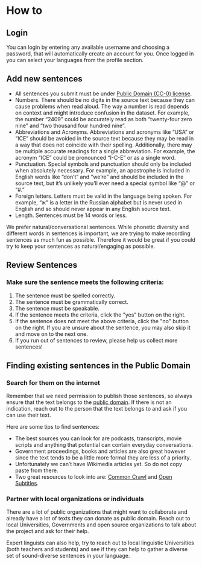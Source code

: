 ﻿
# How to

## Login

You can login by entering any available username and choosing a password, that will automatically create an account for you. Once logged in you can select your languages from the profile section.

## Add new sentences

- All sentences you submit must be under [Public Domain (CC-0) license](https://en.wikipedia.org/wiki/Public_domain).
- Numbers. There should be no digits in the source text because they can cause problems when read aloud. The way a number is read depends on context and might introduce confusion in the dataset. For example, the number “2409” could be accurately read as both “twenty-four zero nine” and “two thousand four hundred nine”.
- Abbreviations and Acronyms. Abbreviations and acronyms like “USA” or “ICE” should be avoided in the source text because they may be read in a way that does not coincide with their spelling. Additionally, there may be multiple accurate readings for a single abbreviation. For example, the acronym “ICE” could be pronounced “I-C-E” or as a single word.
- Punctuation. Special symbols and punctuation should only be included when absolutely necessary. For example, an apostrophe is included in English words like “don’t” and “we’re” and should be included in the source text, but it’s unlikely you’ll ever need a special symbol like “@” or “#.”
- Foreign letters. Letters must be valid in the language being spoken. For example, “ж” is a letter in the Russian alphabet but is never used in English and so should never appear in any English source text.
- Length. Sentences must be 14 words or less.

We prefer natural/conversational sentences. While phonetic diversity and different words in sentences is important, we are trying to make recording sentences as much fun as possible. Therefore it would be great if you could try to keep your sentences as natural/engaging as possible.

## Review Sentences

### Make sure the sentence meets the following criteria:

1. The sentence must be spelled correctly.
1. The sentence must be grammatically correct.
1. The sentence must be speakable.
1. If the sentence meets the criteria, click the "yes" button on the right.
1. If the sentence does not meet the above criteria, click the "no" button on the right. If you are unsure about the sentence, you may also skip it and move on to the next one.
1. If you run out of sentences to review, please help us collect more sentences!

## Finding existing sentences in the Public Domain

### Search for them on the internet
Remember that we need permission to publish those sentences, so always ensure that the text belongs to the [public domain](https://en.wikipedia.org/wiki/Public_domain). If there is not an indication, reach out to the person that the text belongs to and ask if you can use their text.

Here are some tips to find sentences:
- The best sources you can look for are podcasts, transcripts, movie scripts and anything that potential can contain everyday conversations.
- Government proceedings, books and articles are also great however since the text tends to be a little more formal they are less of a priority.
- Unfortunately we can’t have Wikimedia articles yet. So do not copy paste from there.
- Two great resources to look into are: [Common Crawl](https://commoncrawl.org/) and [Open Subtitles](https://www.opensubtitles.org/).

### Partner with local organizations or individuals

There are a lot of public organizations that might want to collaborate and already have a lot of texts they can donate as public domain. Reach out to local Universities, Governments and open source organizations to talk about the project and ask for their help.

Expert linguists can also help, try to reach out to local linguistic Universities (both teachers and students) and see if they can help to gather a diverse set of sound-diverse sentences in your language.

